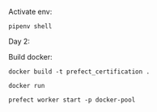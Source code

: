 Activate env:

`pipenv shell`



Day 2:

Build docker:

`docker build -t prefect_certification .`

`docker run `

`prefect worker start -p docker-pool`


